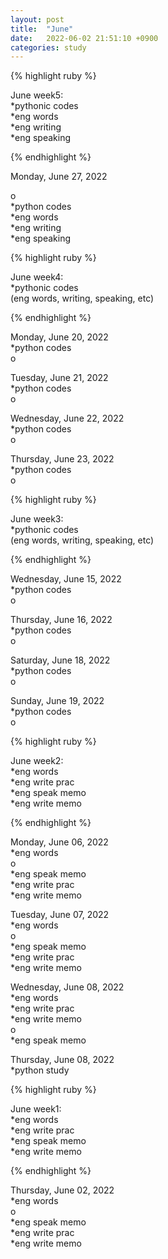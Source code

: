 ```yaml
---
layout: post
title:  "June"
date:   2022-06-02 21:51:10 +0900
categories: study
---
```





{% highlight ruby %}


June week5:  
*pythonic codes  
*eng words  
*eng writing  
*eng speaking    

{% endhighlight %}


Monday, June 27, 2022     

o  
*python codes  
*eng words  
*eng writing  
*eng speaking    


{% highlight ruby %}


June week4:  
*pythonic codes  
(eng words, writing, speaking, etc)  

{% endhighlight %}



Monday, June 20, 2022     
*python codes  
o  


Tuesday, June 21, 2022     
*python codes  
o  


Wednesday, June 22, 2022     
*python codes  
o  


Thursday, June 23, 2022     
*python codes  
o  



{% highlight ruby %}


June week3:  
*pythonic codes  
(eng words, writing, speaking, etc)  

{% endhighlight %}



Wednesday, June 15, 2022     
*python codes  
o  


Thursday, June 16, 2022     
*python codes  
o  


Saturday, June 18, 2022     
*python codes  
o  


Sunday, June 19, 2022     
*python codes  
o  



{% highlight ruby %}


June week2:  
*eng words  
*eng write prac  
*eng speak memo   
*eng write memo  


{% endhighlight %}



Monday, June 06, 2022     
*eng words  
o  
*eng speak memo      
*eng write prac  
*eng write memo   


Tuesday, June 07, 2022     
*eng words  
o  
*eng speak memo      
*eng write prac  
*eng write memo   


Wednesday, June 08, 2022     
*eng words  
*eng write prac  
*eng write memo   
o  
*eng speak memo      


Thursday, June 08, 2022     
*python study  




{% highlight ruby %}


June week1:  
*eng words  
*eng write prac  
*eng speak memo   
*eng write memo  


{% endhighlight %}



Thursday, June 02, 2022     
*eng words  
o  
*eng speak memo      
*eng write prac  
*eng write memo   




